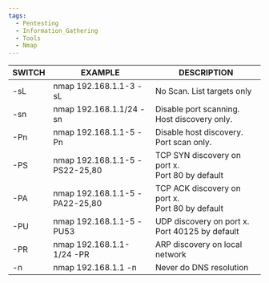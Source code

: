 ```yaml
---
tags:
  - Pentesting
  - Information_Gathering
  - Tools
  - Nmap
---
```

| **SWITCH** | **EXAMPLE**                    | ******DESCRIPTION******                              |
| ---------- | ------------------------------ | ---------------------------------------------------- |
| -sL        | nmap 192.168.1.1-3 -sL         | No Scan. List targets only                           |
| -sn        | nmap 192.168.1.1/24 -sn        | Disable port scanning. Host discovery only.          |
| -Pn        | nmap 192.168.1.1-5 -Pn         | Disable host discovery. Port scan only.              |
| -PS        | nmap 192.168.1.1-5 -PS22-25,80 | TCP SYN discovery on port x.  <br>Port 80 by default |
| -PA        | nmap 192.168.1.1-5 -PA22-25,80 | TCP ACK discovery on port x.  <br>Port 80 by default |
| -PU        | nmap 192.168.1.1-5 -PU53       | UDP discovery on port x.  <br>Port 40125 by default  |
| -PR        | nmap 192.168.1.1-1/24 -PR      | ARP discovery on local network                       |
| -n         | nmap 192.168.1.1 -n            | Never do DNS resolution                              |
